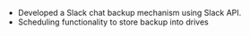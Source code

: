 - Developed a Slack chat backup mechanism using Slack API.
- Scheduling functionality to store backup into drives
